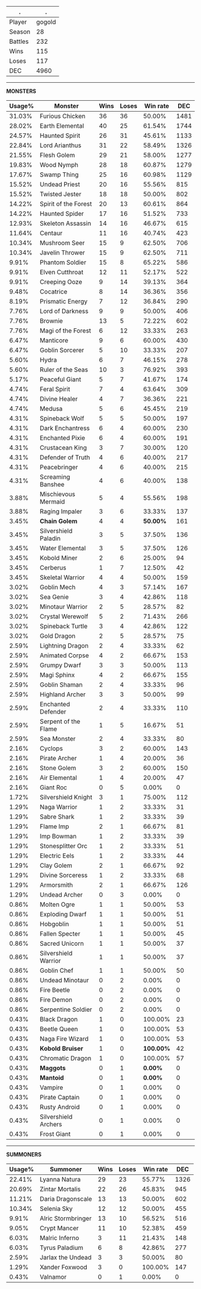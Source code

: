 .|.
|-|-
Player|gogold
Season|28
Battles|232
Wins|115
Loses|117
DEC|4960

---
**MONSTERS**

Usage%|Monster|Wins|Loses|Win rate|DEC|
-|-|-|-|-|-|
31.03%|Furious Chicken|36|36|50.00%|1481|
28.02%|Earth Elemental|40|25|61.54%|1744|
24.57%|Haunted Spirit|26|31|45.61%|1133|
22.84%|Lord Arianthus|31|22|58.49%|1326|
21.55%|Flesh Golem|29|21|58.00%|1277|
19.83%|Wood Nymph|28|18|60.87%|1279|
17.67%|Swamp Thing|25|16|60.98%|1129|
15.52%|Undead Priest|20|16|55.56%|815|
15.52%|Twisted Jester|18|18|50.00%|802|
14.22%|Spirit of the Forest|20|13|60.61%|864|
14.22%|Haunted Spider|17|16|51.52%|733|
12.93%|Skeleton Assassin|14|16|46.67%|615|
11.64%|Centaur|11|16|40.74%|423|
10.34%|Mushroom Seer|15|9|62.50%|706|
10.34%|Javelin Thrower|15|9|62.50%|711|
9.91%|Phantom Soldier|15|8|65.22%|586|
9.91%|Elven Cutthroat|12|11|52.17%|522|
9.91%|Creeping Ooze|9|14|39.13%|364|
9.48%|Cocatrice|8|14|36.36%|356|
8.19%|Prismatic Energy|7|12|36.84%|290|
7.76%|Lord of Darkness|9|9|50.00%|406|
7.76%|Brownie|13|5|72.22%|602|
7.76%|Magi of the Forest|6|12|33.33%|263|
6.47%|Manticore|9|6|60.00%|430|
6.47%|Goblin Sorcerer|5|10|33.33%|207|
5.60%|Hydra|6|7|46.15%|278|
5.60%|Ruler of the Seas|10|3|76.92%|393|
5.17%|Peaceful Giant|5|7|41.67%|174|
4.74%|Feral Spirit|7|4|63.64%|309|
4.74%|Divine Healer|4|7|36.36%|221|
4.74%|Medusa|5|6|45.45%|219|
4.31%|Spineback Wolf|5|5|50.00%|197|
4.31%|Dark Enchantress|6|4|60.00%|230|
4.31%|Enchanted Pixie|6|4|60.00%|191|
4.31%|Crustacean King|3|7|30.00%|120|
4.31%|Defender of Truth|4|6|40.00%|217|
4.31%|Peacebringer|4|6|40.00%|215|
4.31%|Screaming Banshee|4|6|40.00%|138|
3.88%|Mischievous Mermaid|5|4|55.56%|198|
3.88%|Raging Impaler|3|6|33.33%|137|
3.45%|**Chain Golem**|4|4|**50.00%**|161|
3.45%|Silvershield Paladin|3|5|37.50%|136|
3.45%|Water Elemental|3|5|37.50%|126|
3.45%|Kobold Miner|2|6|25.00%|94|
3.45%|Cerberus|1|7|12.50%|42|
3.45%|Skeletal Warrior|4|4|50.00%|159|
3.02%|Goblin Mech|4|3|57.14%|167|
3.02%|Sea Genie|3|4|42.86%|118|
3.02%|Minotaur Warrior|2|5|28.57%|82|
3.02%|Crystal Werewolf|5|2|71.43%|266|
3.02%|Spineback Turtle|3|4|42.86%|122|
3.02%|Gold Dragon|2|5|28.57%|75|
2.59%|Lightning Dragon|2|4|33.33%|62|
2.59%|Animated Corpse|4|2|66.67%|153|
2.59%|Grumpy Dwarf|3|3|50.00%|113|
2.59%|Magi Sphinx|4|2|66.67%|155|
2.59%|Goblin Shaman|2|4|33.33%|96|
2.59%|Highland Archer|3|3|50.00%|99|
2.59%|Enchanted Defender|2|4|33.33%|110|
2.59%|Serpent of the Flame|1|5|16.67%|51|
2.59%|Sea Monster|2|4|33.33%|80|
2.16%|Cyclops|3|2|60.00%|143|
2.16%|Pirate Archer|1|4|20.00%|36|
2.16%|Stone Golem|3|2|60.00%|150|
2.16%|Air Elemental|1|4|20.00%|47|
2.16%|Giant Roc|0|5|0.00%|0|
1.72%|Silvershield Knight|3|1|75.00%|112|
1.29%|Naga Warrior|1|2|33.33%|31|
1.29%|Sabre Shark|1|2|33.33%|39|
1.29%|Flame Imp|2|1|66.67%|81|
1.29%|Imp Bowman|1|2|33.33%|39|
1.29%|Stonesplitter Orc|1|2|33.33%|51|
1.29%|Electric Eels|1|2|33.33%|44|
1.29%|Clay Golem|2|1|66.67%|92|
1.29%|Divine Sorceress|1|2|33.33%|68|
1.29%|Armorsmith|2|1|66.67%|126|
1.29%|Undead Archer|0|3|0.00%|0|
0.86%|Molten Ogre|1|1|50.00%|53|
0.86%|Exploding Dwarf|1|1|50.00%|51|
0.86%|Hobgoblin|1|1|50.00%|51|
0.86%|Fallen Specter|1|1|50.00%|45|
0.86%|Sacred Unicorn|1|1|50.00%|37|
0.86%|Silvershield Warrior|1|1|50.00%|37|
0.86%|Goblin Chef|1|1|50.00%|50|
0.86%|Undead Minotaur|0|2|0.00%|0|
0.86%|Fire Beetle|0|2|0.00%|0|
0.86%|Fire Demon|0|2|0.00%|0|
0.86%|Serpentine Soldier|0|2|0.00%|0|
0.43%|Black Dragon|1|0|100.00%|23|
0.43%|Beetle Queen|1|0|100.00%|53|
0.43%|Naga Fire Wizard|1|0|100.00%|53|
0.43%|**Kobold Bruiser**|1|0|**100.00%**|42|
0.43%|Chromatic Dragon|1|0|100.00%|57|
0.43%|**Maggots**|0|1|**0.00%**|0|
0.43%|**Mantoid**|0|1|**0.00%**|0|
0.43%|Vampire|0|1|0.00%|0|
0.43%|Pirate Captain|0|1|0.00%|0|
0.43%|Rusty Android|0|1|0.00%|0|
0.43%|Silvershield Archers|0|1|0.00%|0|
0.43%|Frost Giant|0|1|0.00%|0|

---
**SUMMONERS**

Usage%|Summoner|Wins|Loses|Win rate|DEC|
-|-|-|-|-|-|
22.41%|Lyanna Natura|29|23|55.77%|1326|
20.69%|Zintar Mortalis|22|26|45.83%|945|
11.21%|Daria Dragonscale|13|13|50.00%|602|
10.34%|Selenia Sky|12|12|50.00%|455|
9.91%|Alric Stormbringer|13|10|56.52%|516|
9.05%|Crypt Mancer|11|10|52.38%|459|
6.03%|Malric Inferno|3|11|21.43%|148|
6.03%|Tyrus Paladium|6|8|42.86%|277|
2.59%|Jarlax the Undead|3|3|50.00%|80|
1.29%|Xander Foxwood|3|0|100.00%|147|
0.43%|Valnamor|0|1|0.00%|0|
